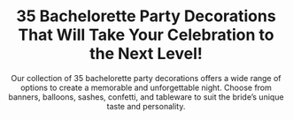 ---
layout: post
title: 35 Bachelorette Party Decorations That Will Take Your Celebration to the Next Level!
subtitle: Our collection of 35 bachelorette party decorations offers a wide range of options to create a memorable and unforgettable night. Choose from banners, balloons, sashes, confetti, and tableware to suit the bride’s unique taste and personality.
header-img: "img/post/2023/09/copied/bachelorette-party-decorations.jpg"
header-style: text
permalink: "/bachelorette-party-decorations/"
catalog: true
tags:
  - Recipients 
  - Men
---    